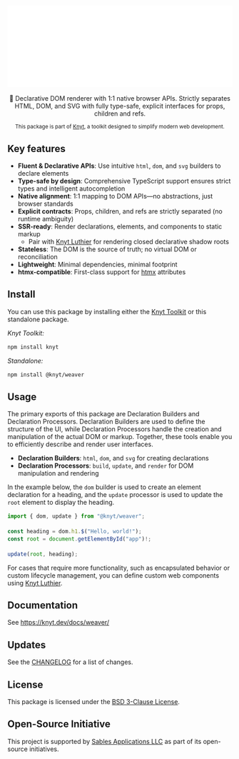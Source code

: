 <div align="center">

[![Knyt](./docs/banner.svg)](https://knyt.dev/docs/weaver/)

🧵 Declarative DOM renderer with 1:1 native browser APIs. Strictly separates HTML, DOM, and SVG with fully type-safe, explicit interfaces for props, children and refs.

<small>

This package is part of [Knyt](https://knyt.dev/), a toolkit designed to simplify modern web development.

</small>

</div>

## Key features

- **Fluent & Declarative APIs**: Use intuitive `html`, `dom`, and `svg` builders to declare elements
- **Type-safe by design**: Comprehensive TypeScript support ensures strict types and intelligent autocompletion
- **Native alignment**: 1:1 mapping to DOM APIs—no abstractions, just browser standards
- **Explicit contracts**: Props, children, and refs are strictly separated (no runtime ambiguity)
- **SSR-ready**: Render declarations, elements, and components to static markup
  - Pair with [Knyt Luthier](https://knyt.dev/docs/luthier/) for rendering closed declarative shadow roots
- **Stateless**: The DOM is the source of truth; no virtual DOM or reconciliation
- **Lightweight**: Minimal dependencies, minimal footprint
- **htmx-compatible**: First-class support for [htmx](https://htmx.org/) attributes

## Install

You can use this package by installing either the [Knyt Toolkit](https://knyt.dev/docs/toolkit) or this standalone package.

_Knyt Toolkit:_

```sh
npm install knyt
```

_Standalone:_

```sh
npm install @knyt/weaver
```

## Usage

The primary exports of this package are Declaration Builders and Declaration Processors. Declaration Builders are used to define the structure of the UI, while Declaration Processors handle the creation and manipulation of the actual DOM or markup. Together, these tools enable you to efficiently describe and render user interfaces.

- **Declaration Builders**: `html`, `dom`, and `svg` for creating declarations
- **Declaration Processors**: `build`, `update`, and `render` for DOM manipulation and rendering

In the example below, the `dom` builder is used to create an element declaration for a heading, and the `update` processor is used to update the `root` element to display the heading.

```ts
import { dom, update } from "@knyt/weaver";

const heading = dom.h1.$("Hello, world!");
const root = document.getElementById("app")!;

update(root, heading);
```

For cases that require more functionality, such as encapsulated behavior or custom lifecycle management, you can define custom web components using [Knyt Luthier](https://knyt.dev/docs/luthier/).

## Documentation

See https://knyt.dev/docs/weaver/

## Updates

See the [CHANGELOG](./CHANGELOG.md) for a list of changes.

## License

This package is licensed under the [BSD 3-Clause License](./LICENSE).

## Open-Source Initiative

This project is supported by [Sables Applications LLC](https://sables.app) as part of its open-source initiatives.

